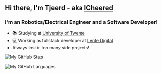 ## Hi there, I'm Tjeerd - aka [ICheered](https://icheered.nl/)

### I'm an Robotics/Electrical Engineer and a Software Developer!
- 📚 Studying at [University of Twente](https://www.utwente.nl/en/)
- 💻 Working as fullstack developer at [Lente Digital](https://lentedigital.nl/)
- Always lost in too many side projects!

![My GitHub Stats](https://github-readme-stats.vercel.app/api?username=icheered&theme=dark&show_icons=true&hide=stars&include_all_commits=true&count_private=true)

![My GitHub Languages](https://github-readme-stats.vercel.app/api/top-langs/?username=icheered&layout=compact&theme=dark&hide=c,css)



<!--
**icheered/icheered** is a ✨ _special_ ✨ repository because its `README.md` (this file) appears on your GitHub profile.

Here are some ideas to get you started:

- 🔭 I’m currently working on ...
- 🌱 I’m currently learning ...
- 👯 I’m looking to collaborate on ...
- 🤔 I’m looking for help with ...
- 💬 Ask me about ...
- 📫 How to reach me: ...
- 😄 Pronouns: ...
- ⚡ Fun fact: ...
-->

